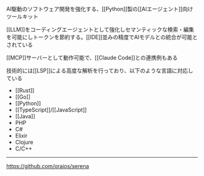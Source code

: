 AI駆動のソフトウェア開発を強化する、[[Python]]製の[[AIエージェント]]向けツールキット

[[LLM]]をコーディングエージェントとして強化しセマンティックな検索・編集を可能にしトークンを節約する。[[IDE]]並みの精度でAIモデルとの統合が可能とされている

[[MCP]]サーバーとして動作可能で、[[Claude Code]]との連携例もある

技術的には[[LSP]]による高度な解析を行っており、以下のような言語に対応している
- [[Rust]]
- [[Go]]
- [[Python]]
- [[TypeScript]]/[[JavaScript]]
- [[Java]]
- PHP
- C#
- Elixir
- Clojure
- C/C++

---

<https://github.com/oraios/serena>